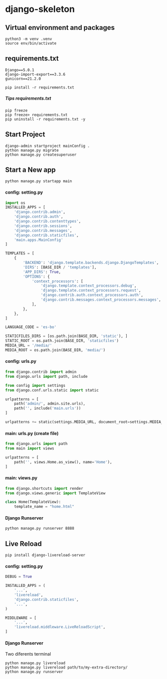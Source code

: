 # django-skeleton

## Virtual environment and packages

```shell
python3 -m venv .venv
source env/bin/activate
```

## requirements.txt

```textile
Django==5.0.1
django-import-export==3.3.6
gunicorn==21.2.0
```

```shell
pip install -r requirements.txt
```

##### Tips requirements.txt

```shell
pip freeze
pip freeze> requirements.txt
pip uninstall -r requirements.txt -y
```



















## Start Project

```shell
django-admin startproject mainConfig .
python manage.py migrate
python manage.py createsuperuser
```

## Start a New app

```shell
python manage.py startapp main
```

#### config: setting.py

```python
import os
INSTALLED_APPS = [
    'django.contrib.admin',
    'django.contrib.auth',
    'django.contrib.contenttypes',
    'django.contrib.sessions',
    'django.contrib.messages',
    'django.contrib.staticfiles',
    'main.apps.MainConfig'
]

TEMPLATES = [
    {
        'BACKEND': 'django.template.backends.django.DjangoTemplates',
        'DIRS': [BASE_DIR / 'templates'],
        'APP_DIRS': True,
        'OPTIONS': {
            'context_processors': [
                'django.template.context_processors.debug',
                'django.template.context_processors.request',
                'django.contrib.auth.context_processors.auth',
                'django.contrib.messages.context_processors.messages',
            ],
        },
    },
]

LANGUAGE_CODE = 'es-bo'

STATICFILES_DIRS = [os.path.join(BASE_DIR, 'static'), ]
STATIC_ROOT = os.path.join(BASE_DIR, 'staticfiles')
MEDIA_URL = '/media/'
MEDIA_ROOT = os.path.join(BASE_DIR, 'media/')
```

#### config: urls.py

```python
from django.contrib import admin
from django.urls import path, include

from config import settings
from django.conf.urls.static import static

urlpatterns = [
    path('admin/', admin.site.urls),
    path('', include('main.urls'))
]

urlpatterns += static(settings.MEDIA_URL, document_root=settings.MEDIA_ROOT)
```

#### main: urls.py (create file)

```python
from django.urls import path
from main import views

urlpatterns = [
    path('', views.Home.as_view(), name='Home'),
]
```

#### main: views.py

```python
from django.shortcuts import render
from django.views.generic import TemplateView

class Home(TemplateView):
    template_name = "home.html"
```

#### Django Runserver

```shell
python manage.py runserver 8888
```

## Live Reload

```shell
pip install django-livereload-server
```

#### config: setting.py

```python
DEBUG = True

INSTALLED_APPS = (
    '...',
    'livereload',
    'django.contrib.staticfiles',
    '...',
)

MIDDLEWARE = [
    '...',
    'livereload.middleware.LiveReloadScript',
]
```

#### Django Runserver

Two diferents terminal

```shell
python manage.py livereload
python manage.py livereload path/to/my-extra-directory/
python manage.py runserver
```
